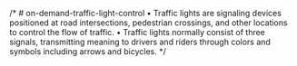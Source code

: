 /* # on-demand-traffic-light-control
•	Traffic lights are signaling devices positioned at road intersections, pedestrian crossings, and other locations to control the flow of traffic.
•	Traffic lights normally consist of three signals, transmitting meaning to drivers and riders through colors and symbols including arrows and bicycles.
*/
